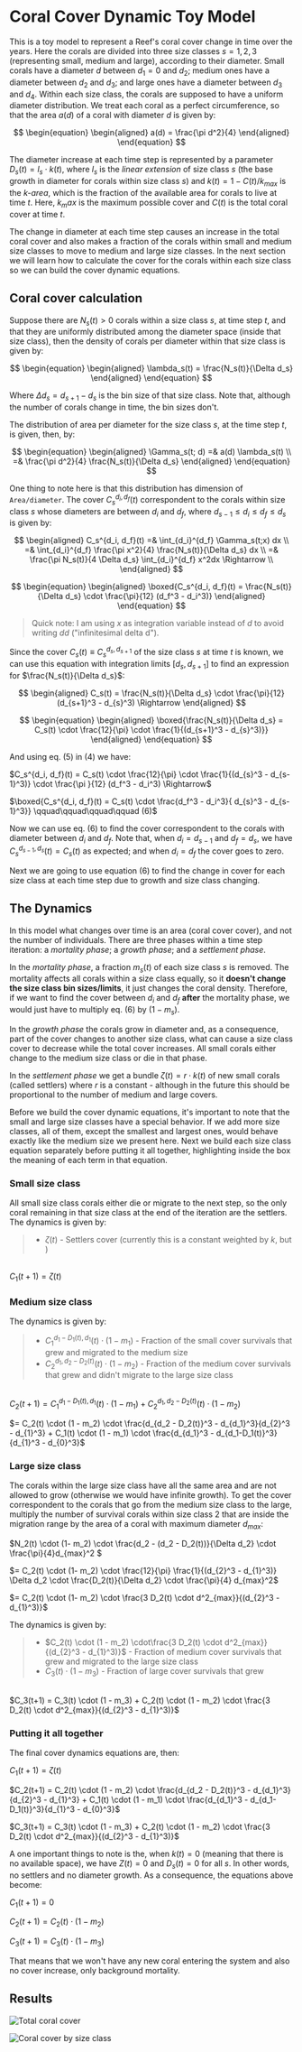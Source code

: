 # Coral Cover Dynamic Toy Model

This is a toy model to represent a Reef's coral cover change in time over the years. Here the corals are divided into three size classes $s = 1,2,3$ (representing small, medium and large), according to their diameter. Small corals have a diameter $d$ between $d_1 = 0$ and $d_2$; medium ones have a diameter between $d_2$ and $d_3$; and large ones have a diameter between $d_3$ and $d_4$. Within each size class, the corals are supposed to have a uniform diameter distribution. We treat each coral as a perfect circumference, so that the area $a(d)$ of a coral with diameter $d$ is given by:

$$
\begin{equation}
\begin{aligned}
a(d) = \frac{\pi d^2}{4}
\end{aligned}
\end{equation}
$$

The diameter increase at each time step is represented by a parameter $D_s(t) = l_s \cdot k(t)$, where $l_s$ is the *linear extension* of size class $s$ (the base growth in diameter for corals within size class $s$) and $k(t) = 1 - C(t)/k_{max}$ is the *k-area*, which is the fraction of the available area for corals to live at time $t$. Here, $k_max$ is the maximum possible cover and $C(t)$ is the total coral cover at time $t$.

The change in diameter at each time step causes an increase in the total coral cover and also makes a fraction of the corals within small and medium size classes to move to medium and large size classes. In the next section we will learn how to calculate the cover for the corals within each size class so we can build the cover dynamic equations.

## Coral cover  calculation

Suppose there are $N_s(t) > 0$ corals within a size class $s$, at time step $t$, and that they are uniformly distributed among the diameter space (inside that size class), then the density of corals per diameter within that size class is given by:

$$
\begin{equation}
\begin{aligned}
\lambda_s(t) = \frac{N_s(t)}{\Delta d_s}
\end{aligned}
\end{equation}
$$

Where $\Delta d_s = d_{s+1} - d_{s}$ is the bin size of that size class. Note that, although the number of corals change in time, the bin sizes don't.

The distribution of area per diameter for the size class $s$, at the time step $t$, is given, then, by:

$$
\begin{equation}
\begin{aligned}
\Gamma_s(t; d) =& a(d) \lambda_s(t) \\
=& \frac{\pi d^2}{4} \frac{N_s(t)}{\Delta d_s}
\end{aligned}
\end{equation}
$$

One thing to note here is that this distribution has dimension of `Area/diameter`. The cover $C_s^{d_i, d_f}(t)$ correspondent to the corals within size class $s$ whose diameters are between $d_i$ and $d_f$, where $d_{s-1} \leq d_i \leq d_f \leq d_s$ is given by:

$$
\begin{aligned}
C_s^{d_i, d_f}(t) =& \int_{d_i}^{d_f} \Gamma_s(t;x) dx \\
=& \int_{d_i}^{d_f} \frac{\pi x^2}{4} \frac{N_s(t)}{\Delta d_s} dx \\
=& \frac{\pi N_s(t)}{4 \Delta d_s} \int_{d_i}^{d_f} x^2dx \Rightarrow \\
\end{aligned}
$$

$$
\begin{equation}
\begin{aligned}
\boxed{C_s^{d_i, d_f}(t) = \frac{N_s(t)}{\Delta d_s} \cdot \frac{\pi}{12} (d_f^3 - d_i^3)}
\end{aligned}
\end{equation}
$$

> Quick note: I am using $x$ as integration variable instead of $d$ to avoid writing $dd$ ("infinitesimal delta d").

Since the cover $C_s(t) \equiv C_s^{d_{s}, d_{s+1}}$ of the size class $s$ at time $t$ is known, we can use this equation with integration limits $[d_{s}, d_{s+1}]$ to find an expression for $\frac{N_s(t)}{\Delta d_s}$:

$$
\begin{aligned}
C_s(t) = \frac{N_s(t)}{\Delta d_s} \cdot \frac{\pi}{12} (d_{s+1}^3 - d_{s}^3) \Rightarrow
\end{aligned}
$$

$$
\begin{equation}
\begin{aligned}
\boxed{\frac{N_s(t)}{\Delta d_s} = C_s(t) \cdot \frac{12}{\pi} \cdot \frac{1}{(d_{s+1}^3 - d_{s}^3)}}
\end{aligned}
\end{equation}
$$


And using eq. (5) in (4) we have:

$C_s^{d_i, d_f}(t) = C_s(t) \cdot \frac{12}{\pi} \cdot \frac{1}{(d_{s}^3 - d_{s-1}^3)} \cdot \frac{\pi }{12} (d_f^3 - d_i^3) \Rightarrow$

$\boxed{C_s^{d_i, d_f}(t) = C_s(t)  \cdot \frac{d_f^3 - d_i^3}{
d_{s}^3 - d_{s-1}^3}}  \qquad\qquad\qquad\qquad  (6)$

Now we can use eq. (6) to find the cover correspondent to the corals with diameter between $d_i$ and $d_f$. Note that, when $d_i = d_{s-1}$ and $d_f = d_s$, we have $C_s^{d_{s-1}, d_s}(t) = C_s(t)$ as expected; and when $d_i = d_f$ the cover goes to zero.

Next we are going to use equation (6) to find the change in cover for each size class at each time step due to growth and size class changing.

## The Dynamics

In this model what changes over time is an area (coral cover cover), and not the number of individuals. There are three phases within a time step iteration: a *mortality phase*; a *growth phase*; and a *settlement phase*.

In the *mortality phase*, a fraction $m_s(t)$ of each size class $s$ is removed. The mortality affects all corals within a size class equally, so it **doesn't change the size class bin sizes/limits**, it just changes the coral density. Therefore, if we want to find the cover between $d_i$ and $d_f$ **after** the mortality phase, we would just have to multiply eq. (6) by $(1 - m_s)$.

In the *growth phase* the corals grow in diameter and, as a consequence, part of the cover changes to another size class, what can cause a size class cover to decrease while the total cover increases. All small corals either change to the medium size class or die in that phase.

In the *settlement phase* we get a bundle $\zeta(t) = r \cdot k(t)$ of new small corals (called settlers) where $r$ is a constant - although in the future this should be proportional to the number of medium and large covers.

Before we build the cover dynamic equations, it's important to note that the small and large size classes have a special behavior. If we add more size classes, all of them, except the smallest and largest ones, would behave exactly like the medium size we present here. Next we build each size class equation separately before putting it all together, highlighting inside the box the meaning of each term in that equation.

### Small size class
All small size class corals either die or migrate to the next step, so the only coral remaining in that size class at the end of the iteration are the settlers. The dynamics is given by:

> - $\zeta(t)$ - Settlers cover (currently this is a constant weighted by $k$, but )

\
$C_1(t+1) = \zeta(t)$

### Medium size class
The dynamics is given by:

> - $C_1^{d_1-D_1(t), d_1}(t) \cdot (1 - m_1)$ - Fraction of the small cover survivals that grew and migrated to the medium size
> - $C_2^{d_1, d_2 - D_2(t)}(t) \cdot (1 - m_2)$ - Fraction of the medium cover survivals that grew and didn't migrate to the large size class

\
$C_2(t+1) = C_1^{d_1-D_1(t), d_1}(t) \cdot (1 - m_1) + C_2^{d_1, d_2 - D_2(t)}(t) \cdot (1 - m_2)$

$= C_2(t) \cdot (1 - m_2) \cdot \frac{d_{d_2 - D_2(t)}^3 - d_{d_1}^3}{d_{2}^3 - d_{1}^3} + C_1(t) \cdot (1 - m_1) \cdot \frac{d_{d_1}^3 - d_{d_1-D_1(t)}^3}{d_{1}^3 - d_{0}^3}$

### Large size class
The corals within the large size class have all the same area and are not allowed to grow (otherwise we would have infinite growth). To get the cover correspondent to the corals that go from the medium size class to the large, multiply the number of survival corals within size class 2 that are inside the migration range by the area of a coral with maximum diameter $d_{max}$:

$N_2(t) \cdot (1- m_2) \cdot \frac{d_2 - (d_2 - D_2(t))}{\Delta d_2} \cdot \frac{\pi}{4}d_{max}^2 $

$= C_2(t) \cdot (1- m_2) \cdot \frac{12}{\pi} \frac{1}{(d_{2}^3 - d_{1}^3)} \Delta d_2 \cdot \frac{D_2(t)}{\Delta d_2} \cdot \frac{\pi}{4} d_{max}^2$

$= C_2(t) \cdot (1- m_2) \cdot \frac{3 D_2(t) \cdot d^2_{max}}{(d_{2}^3 - d_{1}^3)}$

The dynamics is given by:

> - $C_2(t) \cdot (1 - m_2) \cdot\frac{3 D_2(t) \cdot d^2_{max}}{(d_{2}^3 - d_{1}^3)}$ - Fraction of medium cover survivals that grew and migrated to the large size class
> - $C_3(t) \cdot (1 - m_3)$ - Fraction of large cover survivals that grew

\
$C_3(t+1) = C_3(t) \cdot (1 - m_3) + C_2(t) \cdot (1 - m_2) \cdot \frac{3 D_2(t) \cdot d^2_{max}}{(d_{2}^3 - d_{1}^3)}$

### Putting it all together

The final cover dynamics equations are, then:

$C_1(t+1) = \zeta(t)$

$C_2(t+1) = C_2(t) \cdot (1 - m_2) \cdot \frac{d_{d_2 - D_2(t)}^3 - d_{d_1}^3}{d_{2}^3 - d_{1}^3} + C_1(t) \cdot (1 - m_1) \cdot \frac{d_{d_1}^3 - d_{d_1-D_1(t)}^3}{d_{1}^3 - d_{0}^3}$

$C_3(t+1) = C_3(t) \cdot (1 - m_3) + C_2(t) \cdot (1 - m_2) \cdot \frac{3 D_2(t) \cdot d^2_{max}}{(d_{2}^3 - d_{1}^3)}$

A one important things to note is the, when $k(t) = 0$ (meaning that there is no available space), we have $Z(t) = 0$ and $D_s(t) = 0$ for all $s$. In other words, no settlers and no diameter growth. As a consequence, the equations above become:

$C_1(t+1) = 0$

$C_2(t+1) = C_2(t) \cdot (1 - m_2)$

$C_3(t+1) = C_3(t) \cdot (1 - m_3)$

That means that we won't have any new coral entering the system and also no cover increase, only background mortality.

## Results

![Total coral cover](/figures/total_cover.png)

![Coral cover by size class](/figures/size_classes.png)

<!-- ![image](https://latex.codecogs.com/gif.image?\int^{\infty}_{0}) -->

<!-- ![image](https://github.com/Zapiano/Coral-Cover-Dynamic-Toy-Model/assets/8040719/6e2601ea-e574-443a-95e4-5d79efc72b36) -->
